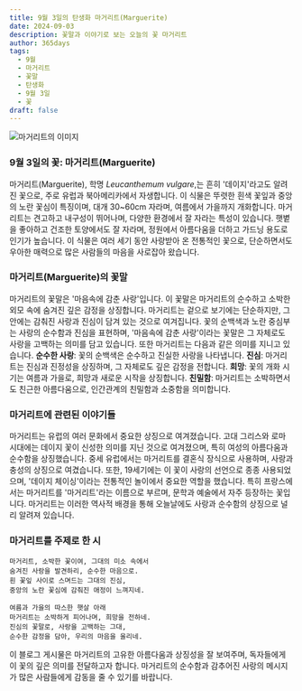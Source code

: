 ```yaml
---
title: 9월 3일의 탄생화 마거리트(Marguerite)
date: 2024-09-03
description: 꽃말과 이야기로 보는 오늘의 꽃 마거리트
author: 365days
tags:
  - 9월
  - 마거리트
  - 꽃말
  - 탄생화
  - 9월 3일
  - 꽃
draft: false
---
```


![마거리트의 이미지](https://cdn.pixabay.com/photo/2016/09/09/08/30/marguerite-1656357_1280.jpg#center)


### 9월 3일의 꽃: 마거리트(Marguerite)

마거리트(Marguerite), 학명 *Leucanthemum vulgare*,는 흔히 '데이지'라고도 알려진 꽃으로, 주로 유럽과 북아메리카에서 자생합니다. 이 식물은 뚜렷한 흰색 꽃잎과 중앙의 노란 꽃심이 특징이며, 대개 30~60cm 자라며, 여름에서 가을까지 개화합니다. 마거리트는 견고하고 내구성이 뛰어나며, 다양한 환경에서 잘 자라는 특성이 있습니다. 햇볕을 좋아하고 건조한 토양에서도 잘 자라며, 정원에서 아름다움을 더하고 가드닝 용도로 인기가 높습니다. 이 식물은 여러 세기 동안 사랑받아 온 전통적인 꽃으로, 단순하면서도 우아한 매력으로 많은 사람들의 마음을 사로잡아 왔습니다.

### 마거리트(Marguerite)의 꽃말

마거리트의 꽃말은 '마음속에 감춘 사랑'입니다. 이 꽃말은 마거리트의 순수하고 소박한 외모 속에 숨겨진 깊은 감정을 상징합니다. 마거리트는 겉으로 보기에는 단순하지만, 그 안에는 감춰진 사랑과 진심이 담겨 있는 것으로 여겨집니다. 꽃의 순백색과 노란 중심부는 사랑의 순수함과 진심을 표현하며, '마음속에 감춘 사랑'이라는 꽃말은 그 자체로도 사랑을 고백하는 의미를 담고 있습니다. 또한 마거리트는 다음과 같은 의미를 지니고 있습니다. **순수한 사랑**: 꽃의 순백색은 순수하고 진실한 사랑을 나타냅니다. **진심**: 마거리트는 진심과 진정성을 상징하며, 그 자체로도 깊은 감정을 전합니다. **희망**: 꽃의 개화 시기는 여름과 가을로, 희망과 새로운 시작을 상징합니다. **친밀함**: 마거리트는 소박하면서도 친근한 아름다움으로, 인간관계의 친밀함과 소중함을 의미합니다.

### 마거리트에 관련된 이야기들

마거리트는 유럽의 여러 문화에서 중요한 상징으로 여겨졌습니다. 고대 그리스와 로마 시대에는 데이지 꽃이 신성한 의미를 지닌 것으로 여겨졌으며, 특히 여성의 아름다움과 순수함을 상징했습니다. 중세 유럽에서는 마거리트를 결혼식 장식으로 사용하며, 사랑과 충성의 상징으로 여겼습니다. 또한, 19세기에는 이 꽃이 사랑의 선언으로 종종 사용되었으며, '데이지 체이싱'이라는 전통적인 놀이에서 중요한 역할을 했습니다. 특히 프랑스에서는 마거리트를 '마거리트'라는 이름으로 부르며, 문학과 예술에서 자주 등장하는 꽃입니다. 마거리트는 이러한 역사적 배경을 통해 오늘날에도 사랑과 순수함의 상징으로 널리 알려져 있습니다.

### 마거리트를 주제로 한 시

	마거리트, 소박한 꽃이여, 그대의 미소 속에서
	숨겨진 사랑을 발견하리, 순수한 마음으로.
	흰 꽃잎 사이로 스며드는 그대의 진심,
	중앙의 노란 꽃심에 감춰진 애정이 느껴지네.
	
	여름과 가을의 따스한 햇살 아래
	마거리트는 소박하게 피어나며, 희망을 전하네.
	진심의 꽃말로, 사랑을 고백하는 그대,
	순수한 감정을 담아, 우리의 마음을 울리네.

이 블로그 게시물은 마거리트의 고유한 아름다움과 상징성을 잘 보여주며, 독자들에게 이 꽃의 깊은 의미를 전달하고자 합니다. 마거리트의 순수함과 감추어진 사랑의 메시지가 많은 사람들에게 감동을 줄 수 있기를 바랍니다.
